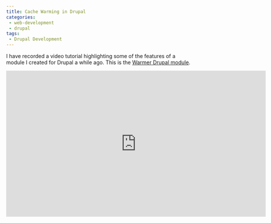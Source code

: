 ```yaml
---
title: Cache Warming in Drupal
categories:
 - web-development
 - drupal
tags:
 - Drupal Development
---
```

I have recorded a video tutorial highlighting some of the features of a module I created for Drupal a while ago. This is
the [Warmer Drupal module](https://www.drupal.org/project/warmer).
<!-- more -->
<iframe id='ivplayer' width='700' height='394' src='https://invidious.snopyta.org/embed/0gid-4LT4LM' style='border:none;'></iframe>
